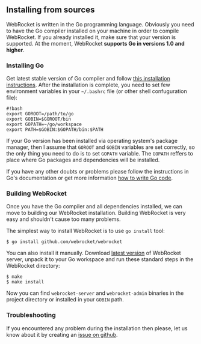 ## Installing from sources

WebRocket is written in the Go programming language. Obviously you need to
have the Go compiler installed on your machine in order to compile WebRocket.
If you already installed it, make sure that your version is supported.
At the moment, WebRocket **supports Go in versions 1.0 and higher**.

### Installing Go

Get latest stable version of Go compiler and follow [this installation instructions](http://golang.org/doc/install).
After the installation is complete, you need to set few environment variables
in your `~/.bashrc` file (or other shell confuguration file):

    #!bash
    export GOROOT=/path/to/go
    export GOBIN=$GOROOT/bin
    export GOPATH=~/go/workspace
    export PATH=$GOBIN:$GOPATH/bin:$PATH

If your Go version has been installed via operating system's package manager,
then I assume that `GOROOT` and `GOBIN` variables are set correctly, so the
only thing you need to do is to set `GOPATH` variable. The `GOPATH` reffers
to place where Go packages and dependencies will be installed. 
	
If you have any other doubts or problems please follow the instructions
in Go's documentation or get more information [how to write Go code](http://golang.org/doc/code.html).

### Building WebRocket

Once you have the Go compiler and all dependencies installed, we can move
to building our WebRocket installation. Building WebRocket is very easy and
shouldn't cause too many problems. 

The simplest way to install WebRocket is to use `go install` tool:

    $ go install github.com/webrocket/webrocket
    
You can also install it manually. Download [latest version](https://github.com/webrocket/webrocket/tags)
of WebRocket server, unpack it to your Go workspace and run these standard steps
in the WebRocket directory:

	$ make
    $ make install

Now you can find `webrocket-server` and `webrocket-admin` binaries in the
project directory or installed in your `GOBIN` path.

### Troubleshooting

If you encountered any problem during the installation then please, let us know about it 
by creating an [issue on github](http://github.com/webrocket/webrocket/issues).

